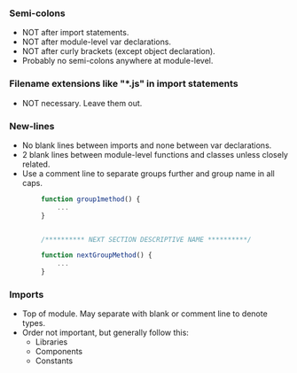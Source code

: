 ### Semi-colons

- NOT after import statements.
- NOT after module-level var declarations.
- NOT after curly brackets (except object declaration).
- Probably no semi-colons anywhere at module-level.

### Filename extensions like "*.js" in import statements

- NOT necessary. Leave them out.

### New-lines

- No blank lines between imports and none between var declarations.
- 2 blank lines between module-level functions and classes unless closely related.
- Use a comment line to separate groups further and group name in all caps.

```javascript
        function group1method() {
            ...
        }


        /********** NEXT SECTION DESCRIPTIVE NAME **********/

        function nextGroupMethod() {
            ...
        }
```

### Imports

- Top of module. May separate with blank or comment line to denote types.
- Order not important, but generally follow this:
    - Libraries
    - Components
    - Constants
